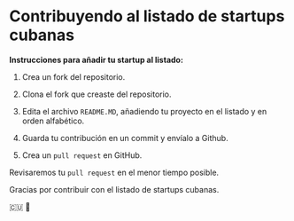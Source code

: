 # Contribuyendo al listado de startups cubanas

**Instrucciones para añadir tu startup al listado:**

1. Crea un fork del repositorio.

2. Clona el fork que creaste del repositorio.

3. Edita el archivo `README.MD`, añadiendo tu proyecto en el listado y en orden alfabético.

4. Guarda tu contribución en un commit y envíalo a Github.

5. Crea un `pull request` en GitHub.

Revisaremos tu `pull request` en el menor tiempo posible.

Gracias por contribuir con el listado de startups cubanas.

🇨🇺 🚀